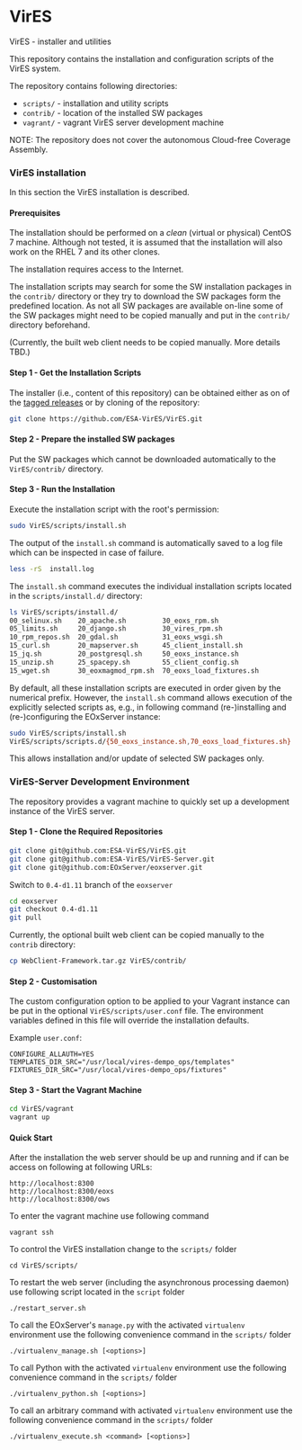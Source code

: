 # VirES
VirES - installer and utilities

This repository contains the installation and configuration scripts of the
VirES system.

The repository contains following directories:

-  `scripts/` - installation and utility scripts
-  `contrib/` - location of the installed SW packages
-  `vagrant/` - vagrant VirES server development machine

NOTE: The repository does not cover the autonomous Cloud-free Coverage
Assembly.

### VirES installation

In this section the VirES installation is described.

#### Prerequisites

The installation should be performed on a *clean* (virtual or physical)
CentOS 7 machine. Although not tested, it is assumed that the installation
will also work on the RHEL 7 and its other clones.

The installation requires access to the Internet.

The installation scripts may search for some the SW installation packages
in the `contrib/` directory or they try to download the SW
packages form the predefined location. As not all SW packages are available
on-line some of the SW packages might need to be copied manually
and put in the `contrib/` directory beforehand.

(Currently, the built web client needs to be copied manually. More details TBD.)


#### Step 1 - Get the Installation Scripts

The installer (i.e., content of this repository) can be obtained
either as on of the [tagged
releases](https://github.com/ESA-VirES/VirES/releases)
or by cloning of the repository:

```bash
git clone https://github.com/ESA-VirES/VirES.git
```

#### Step 2 - Prepare the installed SW packages

Put the SW packages which cannot be downloaded automatically
to the `VirES/contrib/` directory.

#### Step 3 - Run the Installation

Execute the installation script with the root's permission:

```bash
sudo VirES/scripts/install.sh
```

The output of the `install.sh` command is automatically saved to a log file
which can be inspected in case of failure.

```bash
less -rS  install.log
```

The `install.sh` command executes the individual installation scripts
located in the `scripts/install.d/` directory:

```bash
ls VirES/scripts/install.d/
00_selinux.sh    20_apache.sh         30_eoxs_rpm.sh
05_limits.sh     20_django.sh         30_vires_rpm.sh
10_rpm_repos.sh  20_gdal.sh           31_eoxs_wsgi.sh
15_curl.sh       20_mapserver.sh      45_client_install.sh
15_jq.sh         20_postgresql.sh     50_eoxs_instance.sh
15_unzip.sh      25_spacepy.sh        55_client_config.sh
15_wget.sh       30_eoxmagmod_rpm.sh  70_eoxs_load_fixtures.sh
```

By default, all these installation scripts are executed in order given by the
numerical prefix. However, the `install.sh` command allows execution of
the explicitly selected scripts as, e.g., in following command
(re-)installing and (re-)configuring the EOxServer instance:

```bash
sudo VirES/scripts/install.sh
VirES/scripts/scripts.d/{50_eoxs_instance.sh,70_eoxs_load_fixtures.sh}
```

This allows installation and/or update of selected SW packages only.



### VirES-Server Development Environment

The repository provides a vagrant machine to quickly set up a development
instance of the VirES server.

#### Step 1 - Clone the Required Repositories

```bash
git clone git@github.com:ESA-VirES/VirES.git
git clone git@github.com:ESA-VirES/VirES-Server.git
git clone git@github.com:EOxServer/eoxserver.git
```

Switch to `0.4-d1.11` branch of the `eoxserver`
```bash
cd eoxserver
git checkout 0.4-d1.11
git pull
```

Currently, the optional built web client can be copied manually to the `contrib`
directory:

```bash
cp WebClient-Framework.tar.gz VirES/contrib/
```


#### Step 2 - Customisation

The custom configuration option to be applied to your Vagrant instance can
be put in the optional `VirES/scripts/user.conf` file. The environment
variables defined in this file will override the installation defaults.

Example `user.conf`:
```
CONFIGURE_ALLAUTH=YES
TEMPLATES_DIR_SRC="/usr/local/vires-dempo_ops/templates"
FIXTURES_DIR_SRC="/usr/local/vires-dempo_ops/fixtures"
```

#### Step 3 - Start the Vagrant Machine

```bash
cd VirES/vagrant
vagrant up
```

#### Quick Start

After the installation the web server should be up and running and
if can be access on following at following URLs:

```
http://localhost:8300
http://localhost:8300/eoxs
http://localhost:8300/ows
```

To enter the vagrant machine use following command
```
vagrant ssh
```

To control the VirES installation change to the `scripts/` folder
```
cd VirES/scripts/
```

To restart the web server (including the asynchronous processing daemon)
use following script located in the `script` folder
```
./restart_server.sh
```

To call the EOxServer's `manage.py` with the activated `virtualenv` environment
use the following convenience command in the `scripts/` folder
```
./virtualenv_manage.sh [<options>]
```

To call Python with the activated `virtualenv` environment
use the following convenience command in the `scripts/` folder
```
./virtualenv_python.sh [<options>]
```

To call an arbitrary command with activated `virtualenv` environment
use the following convenience command in the `scripts/` folder
```
./virtualenv_execute.sh <command> [<options>]
```
